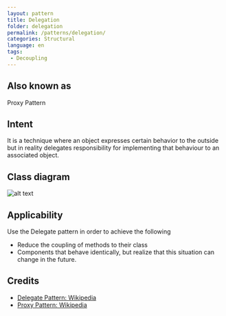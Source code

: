 ```yaml
---
layout: pattern
title: Delegation
folder: delegation
permalink: /patterns/delegation/
categories: Structural
language: en
tags:
 - Decoupling
---
```


## Also known as
Proxy Pattern

## Intent
It is a technique where an object expresses certain behavior to the outside but in 
reality delegates responsibility for implementing that behaviour to an associated object. 

## Class diagram
![alt text](./etc/delegation.png "Delegate")

## Applicability
Use the Delegate pattern in order to achieve the following

* Reduce the coupling of methods to their class
* Components that behave identically, but realize that this situation can change in the future.

## Credits

* [Delegate Pattern: Wikipedia ](https://en.wikipedia.org/wiki/Delegation_pattern)
* [Proxy Pattern: Wikipedia ](https://en.wikipedia.org/wiki/Proxy_pattern)
